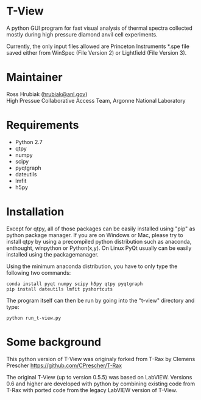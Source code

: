 T-View
===

A python GUI program for fast visual analysis of thermal spectra collected mostly during high pressure diamond anvil 
cell experiments.

 
Currently, the only input files allowed are Princeton Instruments \*.spe file saved either from WinSpec (File Version 2) 
or Lightfield (File Version 3).

Maintainer
===


Ross Hrubiak (hrubiak@anl.gov)  
High Pressue Collaborative Access Team, Argonne National Laboratory


Requirements
===

- Python 2.7
- qtpy
- numpy
- scipy
- pyqtgraph
- dateutils
- lmfit
- h5py
    
Installation
===

Except for qtpy, all of those packages can be easily installed using "pip" as python package manager. If you are on
Windows or Mac, please try to install qtpy by using a precompiled python distribution such as anaconda, enthought,
winpython or Python(x,y). On Linux PyQt usually can be easily installed using the packagemanager.

Using the minimum anaconda distribution, you have to only type the following two commands:

    conda install pyqt numpy scipy h5py qtpy pyqtgraph
    pip install dateutils lmfit pyshortcuts
    
The program itself can then be run by going into the "t-view" directory and type:
    
    python run_t-view.py


Some background
===

This python version of T-View was originaly forked from T-Rax by Clemens Prescher https://github.com/CPrescher/T-Rax

The original T-View (up to version 0.5.5) was based on LabVIEW. Versions 0.6 and higher are developed with python by combining existing code from T-Rax with ported code from the legacy LabVIEW version of T-View. 






    


